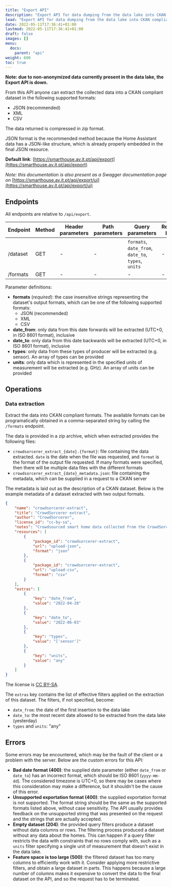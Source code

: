 ```yaml
---
title: "Export API"
description: "Export API for data dumping from the data lake into CKAN compliant formats."
lead: "Export API for data dumping from the data lake into CKAN compliant formats."
date: 2022-05-11T17:36:41+01:00
lastmod: 2022-05-11T17:36:41+01:00
draft: false
images: []
menu:
  docs:
    parent: "api"
weight: 600
toc: true
---
```


**Note: due to non-anonymized data currently present in the data lake, the Export API is down.**

From this API anyone can extract the collected data into a CKAN compliant dataset in the following supported formats:
- JSON (recommended)
- XML
- CSV

The data returned is compressed in zip format.

JSON format is the recommended method because the Home Assistant data has a JSON-like structure, which is already properly embedded in the final JSON resource.

**Default link**: [https://smarthouse.av.it.pt/api/export](https://smarthouse.av.it.pt/api/export)

*Note: this documentation is also present as a Swagger documentation page on* [https://smarthouse.av.it.pt/api/export/ui](https://smarthouse.av.it.pt/api/export/ui)

## Endpoints

All endpoints are relative to `/api/export`.

| Endpoint | Method | Header parameters | Path parameters | Query parameters | Request body |
| --- | --- | --- | --- | --- | --- |
| /dataset | GET | - | - | `formats`, `date_from`, `date_to`, `types`, `units` | - |
| /formats | GET | - | - | - | - |

Parameter definitions:

- **formats** (*required*): the case insensitive strings representing the dataset's output formats, which can be one of the following supported formats:
  - JSON (recommended)
  - XML
  - CSV
- **date_from**: only data from this date forwards will be extracted (UTC+0, in ISO 8601 format), inclusive
- **date_to**: only data from this date backwards will be extracted (UTC+0, in ISO 8601 format), inclusive
- **types**: only data from these types of producer will be extracted (e.g. sensor). An array of types can be provided
- **units**: only data which is represented in the specified units of measurement will be extracted (e.g. GHz). An array of units can be provided

## Operations

### Data extraction

Extract the data into CKAN compliant formats. The available formats can be programatically obtained in a comma-separated string by calling the `/formats` endpoint.

The data is provided in a zip archive, which when extracted provides the following files:

- `crowdsorcerer_extract_{date}.{format}`: file containing the data extracted. `date` is the date when the file was requested, and `format` is the format of the output file requested. If many formats were specified, then there will be multiple data files with the different formats
- `crowdsorcerer_extract_{date}_metadata.json`: file containing the metadata, which can be supplied in a request to a CKAN server

The metadata is laid out as the description of a CKAN dataset. Below is the example metadata of a dataset extracted with two output formats.

```json
{
    "name": "crowdsorcerer-extract",
    "title": "CrowdSorcerer extract",
    "author": "CrowdSorcerer",
    "license_id": "cc-by-sa",
    "notes": "Crowdsourced smart home data collected from the CrowdSorcerer open source project. More info on https://smarthouse.av.it.pt",
    "resources": [
        {
            "package_id": "crowdsorcerer-extract",
            "url": "upload-json",
            "format": "json"
        },
        {
            "package_id": "crowdsorcerer-extract",
            "url": "upload-csv",
            "format": "csv"
        }
    ],
    "extras": [
        {
            "key": "date_from",
            "value": "2022-04-28"
        },
        {
            "key": "date_to",
            "value": "2022-06-03"
        },
        {
            "key": "types",
            "value": "['sensor']"
        },
        {
            "key": "units",
            "value": "any"
        }
    ]
}
```

The license is [CC BY-SA](https://creativecommons.org/licenses/by-sa/4.0/).

The `extras` key contains the list of effective filters applied on the extraction of this dataset. The filters, if not specified, become:
- `date_from`: the date of the first insertion to the data lake
- `date_to`: the most recent date allowed to be extracted from the data lake (yesterday)
- `types` and `units`: "any"

## Errors

Some errors may be encountered, which may be the fault of the client or a problem with the server. Below are the custom errors for this API:

- **Bad date format (400)**: the supplied date parameter (either `date_from` or `date_to`) has an incorrect format, which should be ISO 8601 (`yyyy-mm-dd`). The considered timezone is UTC+0, so there may be cases where this consideration may make a difference, but it shouldn't be the cause of this error.
- **Unsupported exportation format (400)**: the supplied exportation format is not supported. The format string should be the same as the supported formats listed above, without case sensitivity. The API usually provides feedback on the unsupported string that was presented on the request and the strings that are actually accepted.
- **Empty dataset (204)**: the provided query filters produce a dataset without data columns or rows. The filtering process produced a dataset without any data about the homes. This can happen if a query filter restricts the data with constraints that no rows comply with, such as a `units` filter specifying a single unit of measurement that doesn't exist in the data lake.
- **Feature space is too large (500)**: the filtered dataset has too many columns to efficiently work with it. Consider applying more restrictive filters, and obtain a large dataset in parts. This happens because a large number of columns makes it expensive to convert the data to the final dataset on the API, and so the request has to be terminated.
